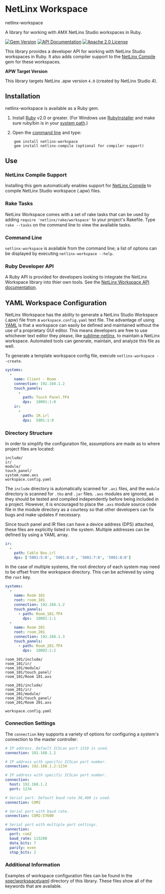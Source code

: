 # NetLinx Workspace

netlinx-workspace

A library for working with AMX NetLinx Studio workspaces in Ruby.

[![Gem Version](https://badge.fury.io/rb/netlinx-workspace.png)](http://badge.fury.io/rb/netlinx-workspace)
[![API Documentation](https://img.shields.io/badge/docs-api-blue.svg)](http://www.rubydoc.info/gems/netlinx-workspace)
[![Apache 2.0 License](https://img.shields.io/badge/license-Apache%202.0-yellowgreen.svg)](http://www.apache.org/licenses/LICENSE-2.0)

This library provides a developer API for working with NetLinx Studio workspaces
in Ruby. It also adds compiler support to the [NetLinx Compile](https://sourceforge.net/p/netlinx-compile/wiki/Home/)
gem for these workspaces.

**APW Target Version**

This library targets NetLinx .apw version `4.0` (created by NetLinx Studio 4).


## Installation

netlinx-workspace is available as a Ruby gem.

1. Install [Ruby](http://www.ruby-lang.org/en/downloads/) v2.0 or greater.
(For Windows use [RubyInstaller](http://rubyinstaller.org/) and make sure
ruby/bin is in your [system path](http://www.computerhope.com/issues/ch000549.htm).)

2. Open the [command line](http://www.addictivetips.com/windows-tips/windows-7-elevated-command-prompt-in-context-menu/)
and type:
```
    gem install netlinx-workspace
    gem install netlinx-compile (optional for compiler support)
```


## Use

### NetLinx Compile Support

Installing this gem automatically enables support for [NetLinx Compile](https://github.com/amclain/netlinx-compile)
to compile NetLinx Studio workspace (.apw) files.


### Rake Tasks

NetLinx Workspace comes with a set of rake tasks that can be used by adding
`require 'netlinx/rake/workspace'` to your project's Rakefile. Type
`rake --tasks` on the command line to view the available tasks.


### Command Line

`netlinx-workspace` is available from the command line; a list of options can
be displayed by executing `netlinx-workspace --help`.


### Ruby Developer API

A Ruby API is provided for developers looking to integrate the NetLinx Workspace
library into thier own tools. See the 
[NetLinx Workspace API documentation](http://rubydoc.info/gems/netlinx-workspace).


## YAML Workspace Configuration

NetLinx Workspace has the ability to generate a NetLinx Studio Workspace (.apw)
file from a `workspace.config.yaml` text file. The advantage of using [YAML](http://yaml.org/spec/1.1/#id857168)
is that a workspace can easily be defined and maintained without the use of a
proprietary GUI editor. This means developers are free to use whichever text
editor they please, like [sublime-netlinx](https://github.com/amclain/sublime-netlinx),
to maintain a NetLinx workspace. Automated tools can generate, maintain, and
analyze this file as well.

To generate a template workspace config file, execute `netlinx-workspace --create`.

```yaml
systems:
  -
    name: Client - Room
    connection: 192.168.1.2
    touch_panels:
      -
        path: Touch Panel.TP4
        dps:  10001:1:0
    ir:
      -
        path: IR.irl
        dps:  5001:1:0
```


### Directory Structure

In order to simplify the configuration file, assumptions are made as to where
project files are located:

```text
include/
ir/
module/
touch_panel/
system_name.axs
workspace.config.yaml
```

The `include` directory is automatically scanned for `.axi` files, and the
`module` directory is scanned for `.tko` and `.jar` files. `.axs` modules are
ignored, as they should be tested and compiled independently before being
included in a project. However, it is encouraged to place the `.axs` module
source code file in the module directory as a courtesy so that other developers
can fix bugs and make updates if necessary.

Since touch panel and IR files can have a device address (DPS) attached, these
files are explicitly listed in the system. Multiple addresses can be defined
by using a YAML array.

```yaml
ir:
  -
    path: Cable Box.irl
    dps: ['5001:5:0', '5001:6:0', '5001:7:0', '5001:8:0']
```

In the case of multiple systems, the root directory of each system may need to
be offset from the workspace directory. This can be achieved by using the `root`
key.

```yaml
systems:
  -
    name: Room 101
    root: room_101
    connection: 192.168.1.2
    touch_panels:
      - path: Room_101.TP4
        dps:  10001:1:1
  -
    name: Room 201
    root: room_201
    connection: 192.168.1.3
    touch_panels:
      - path: Room_201.TP4
        dps:  10002:1:2
```

```text
room_101/include/
room_101/ir/
room_101/module/
room_101/touch_panel/
room_101/Room 101.axs

room_201/include/
room_201/ir/
room_201/module/
room_201/touch_panel/
room_201/Room 201.axs

workspace.config.yaml
```


### Connection Settings

The `connection` key supports a variety of options for configuring a system's
connection to the master controller:

```yaml
# IP address. Default ICSLan port 1319 is used.
connection: 192.168.1.2

# IP address with specific ICSLan port number.
connection: 192.168.1.2:1234

# IP address with specific ICSLan port number.
connection:
  host: 192.168.1.2
  port: 1234

# Serial port. Default baud rate 38,400 is used.
connection: COM2

# Serial port with baud rate.
connection: COM2:57600

# Serial port with multiple port settings.
connection:
  port: com2
  baud_rate: 115200
  data_bits: 7
  parity: even
  stop_bits: 2
```


### Additional Information

Examples of workspace configuration files can be found in the
[spec\workspace\yaml](https://github.com/amclain/netlinx-workspace/tree/master/spec/workspace/yaml)
directory of this library. These files show all of the keywords that are
available.

